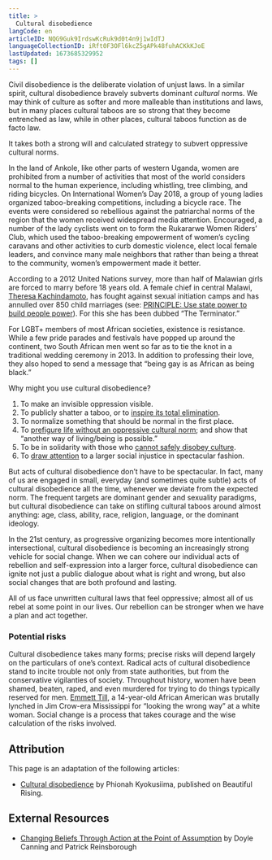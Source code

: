 ```yaml
---
title: >
  Cultural disobedience
langCode: en
articleID: NQG9Guk9IrdswKcRuk9d0t4n9j1wIdTJ
languageCollectionID: iRft0F3OFl6kcZ5gAPk48fuhACKkKJoE
lastUpdated: 1673685329952
tags: []
---
```


Civil disobedience is the deliberate violation of unjust laws. In a similar spirit, cultural disobedience bravely subverts dominant _cultural_ norms. We may think of culture as softer and more malleable than institutions and laws, but in many places cultural taboos are so strong that they become entrenched as law, while in other places, cultural taboos function as de facto law.

It takes both a strong will and calculated strategy to subvert oppressive cultural norms.

In the land of Ankole, like other parts of western Uganda, women are prohibited from a number of activities that most of the world considers normal to the human experience, including whistling, tree climbing, and riding bicycles. On International Women’s Day 2018, a group of young ladies organized taboo-breaking competitions, including a bicycle race. The events were considered so rebellious against the patriarchal norms of the region that the women received widespread media attention. Encouraged, a number of the lady cyclists went on to form the Rukararwe Women Riders’ Club, which used the taboo-breaking empowerment of women’s cycling caravans and other activities to curb domestic violence, elect local female leaders, and convince many male neighbors that rather than being a threat to the community, women’s empowerment made it better.

According to a 2012 United Nations survey, more than half of Malawian girls are forced to marry before 18 years old. A female chief in central Malawi, [Theresa Kachindamoto](https://inhabitat.com/inhabitots/female-chief-in-malawi-breaks-up-850-child-marriages-and-sends-girls-back-to-school/), has fought against sexual initiation camps and has annulled over 850 child marriages (see: [PRINCIPLE: Use state power to build people power](https://beautifulrising.org/tool/use-state-power-to-build-people-power)). For this she has been dubbed “The Terminator.”

For LGBT+ members of most African societies, existence is resistance. While a few pride parades and festivals have popped up around the continent, two South African men went so far as to tie the knot in a traditional wedding ceremony in 2013. In addition to professing their love, they also hoped to send a message that “being gay is as African as being black.”

Why might you use cultural disobedience?

1.  To make an invisible oppression visible.
2.  To publicly shatter a taboo, or to [inspire its total elimination](https://www.nytimes.com/2017/09/26/world/middleeast/saudi-arabia-women-drive.html).
3.  To normalize something that should be normal in the first place.
4.  To [prefigure life without an oppressive cultural norm](https://www.theguardian.com/world/2011/sep/28/saudi-woman-lashed-defying-driving-ban); and show that “another way of living/being is possible.”
5.  To be in solidarity with those who [cannot safely disobey culture](https://everydayfeminism.com/2013/11/when-abortion-is-cultural-taboo/).
6.  To [draw attention](https://www.independent.co.uk/news/world/americas/us-politics/taking-a-knee-national-anthem-nfl-trump-why-meaning-origins-racism-us-colin-kaepernick-a8521741.html) to a larger social injustice in spectacular fashion.

But acts of cultural disobedience don’t have to be spectacular. In fact, many of us are engaged in small, everyday (and sometimes quite subtle) acts of cultural disobedience all the time, whenever we deviate from the expected norm. The frequent targets are dominant gender and sexuality paradigms, but cultural disobedience can take on stifling cultural taboos around almost anything: age, class, ability, race, religion, language, or the dominant ideology.

In the 21st century, as progressive organizing becomes more intentionally intersectional, cultural disobedience is becoming an increasingly strong vehicle for social change. When we can cohere our individual acts of rebellion and self-expression into a larger force, cultural disobedience can ignite not just a public dialogue about what is right and wrong, but also social changes that are both profound and lasting.

All of us face unwritten cultural laws that feel oppressive; almost all of us rebel at some point in our lives. Our rebellion can be stronger when we have a plan and act together.

### Potential risks

Cultural disobedience takes many forms; precise risks will depend largely on the particulars of one’s context. Radical acts of cultural disobedience stand to incite trouble not only from state authorities, but from the conservative vigilanties of society. Throughout history, women have been shamed, beaten, raped, and even murdered for trying to do things typically reserved for men. [Emmett Till](https://en.wikipedia.org/wiki/Emmett_Till), a 14-year-old African American was brutally lynched in Jim Crow-era Mississippi for “looking the wrong way” at a white woman. Social change is a process that takes courage and the wise calculation of the risks involved.

## Attribution

This page is an adaptation of the following articles:

-   [Cultural disobedience](https://beautifulrising.org/tool/cultural-disobedience) by Phionah Kyokusiima, published on Beautiful Rising.

## External Resources

-   [Changing Beliefs Through Action at the Point of Assumption](https://commonslibrary.org/points-of-intervention-changing-beliefs/) by Doyle Canning and Patrick Reinsborough